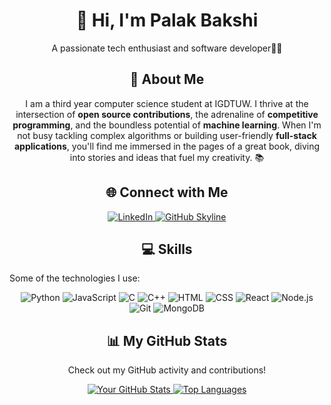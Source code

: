 <div align="center">
    <h1>👋 Hi, I'm Palak Bakshi</h1>
    <p align ="center">A passionate tech enthusiast and software developer👩‍💻</p>
</div>
<div align="center">
    <h2>🚀 About Me</h2>
    <p>I am a third year computer science student at IGDTUW. I thrive at the intersection of <strong>open source contributions</strong>, the adrenaline of <strong>competitive programming</strong>, and the boundless potential of <strong>machine learning</strong>.  
        When I'm not busy tackling complex algorithms or building user-friendly <strong>full-stack applications</strong>, you'll find me immersed in the pages of a great book, diving into stories and ideas that fuel my creativity. 📚</p>
</div>

<div align="center">
    <h2 align="center" class="section-heading">🌐 Connect with Me</h2>
    <div align="center">
        <a href="https://www.linkedin.com/in/palak-bakshi">
            <img src="https://img.shields.io/badge/PalakBakshi-0077B5?style=for-the-badge&logo=linkedin&logoColor=white" alt="LinkedIn"/>
        </a>
        <a href="https://github.com/PalakB09" target="_blank">
            <img src="https://img.shields.io/badge/View%20on%20GitHub-%230077B5.svg?&style=for-the-badge&logo=github&logoColor=white" alt="GitHub Skyline"/>
        </a>
    </div>
</div>

<h2 align="center" class="section-heading">💻 Skills</h2>
<p>Some of the technologies I use:</p>
<div align="center">
    <img src="https://img.shields.io/badge/Python-3776AB?style=for-the-badge&logo=python&logoColor=white" alt="Python"/>
    <img src="https://img.shields.io/badge/JavaScript-F7DF1E?style=for-the-badge&logo=javascript&logoColor=black" alt="JavaScript"/>
    <img src="https://img.shields.io/badge/C-00599C?style=for-the-badge&logo=c&logoColor=white" alt="C"/>
    <img src="https://img.shields.io/badge/C%2B%2B-00599C?style=for-the-badge&logo=cplusplus&logoColor=white" alt="C++"/>
    <img src="https://img.shields.io/badge/HTML-E34F26?style=for-the-badge&logo=html5&logoColor=white" alt="HTML"/>
    <img src="https://img.shields.io/badge/CSS-1572B6?style=for-the-badge&logo=css3&logoColor=white" alt="CSS"/>
    <img src="https://img.shields.io/badge/React-20232A?style=for-the-badge&logo=react&logoColor=61DAFB" alt="React"/>
    <img src="https://img.shields.io/badge/Node.js-339933?style=for-the-badge&logo=nodedotjs&logoColor=white" alt="Node.js"/>
    <img src="https://img.shields.io/badge/Git-F05032?style=for-the-badge&logo=git&logoColor=white" alt="Git"/>
      <img src="https://img.shields.io/badge/MongoDB-47A248?style=for-the-badge&logo=mongodb&logoColor=white" alt="MongoDB"/>
</div>


  <div align="center">
  <h2>📊 My GitHub Stats</h2>
  <p>Check out my GitHub activity and contributions!</p>
  <a href="https://github.com/anuraghazra/github-readme-stats">
    <img src="https://github-readme-stats.vercel.app/api?username=PalakB09&show_icons=true&hide_title=true&count_private=true&theme=dark&bg_color=1C2833" alt="Your GitHub Stats"/>
  </a>
  <a href="https://github.com/anuraghazra/github-readme-stats">
    <img src="https://github-readme-stats.vercel.app/api/top-langs/?username=PalakB09&layout=compact&theme=dark&bg_color=1C2833" alt="Top Languages"/>
  </a>
</div>

      




